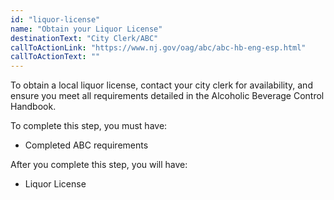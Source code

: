 ```yaml
---
id: "liquor-license"
name: "Obtain your Liquor License"
destinationText: "City Clerk/ABC"
callToActionLink: "https://www.nj.gov/oag/abc/abc-hb-eng-esp.html"
callToActionText: ""
---
```


To obtain a local liquor license, contact your city clerk for availability, and ensure you meet all requirements detailed in the Alcoholic Beverage Control Handbook.
        
To complete this step, you must have:
- Completed ABC requirements

After you complete this step, you will have:
- Liquor License
